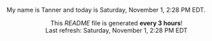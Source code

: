My name is Tanner and today is Saturday, November 1, 2:28 PM EDT.

<p align="center">This <i>README</i> file is generated <b>every 3 hours</b>!</br>Last refresh: Saturday, November 1, 2:28 PM EDT<br /></p>
